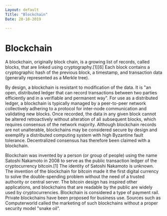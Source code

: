 ```yaml
---
Layout: default
Title: "Blockchain"
Date: 28-10-2019

---
```


# Blockchain

A blockchain, originally block chain, is a growing list of records, called blocks, that are linked using cryptography.[1][6] Each block contains a cryptographic hash of the previous block, a timestamp, and transaction data (generally represented as a Merkle tree).

By design, a blockchain is resistant to modification of the data. It is "an open, distributed ledger that can record transactions between two parties efficiently and in a verifiable and permanent way". For use as a distributed ledger, a blockchain is typically managed by a peer-to-peer network collectively adhering to a protocol for inter-node communication and validating new blocks. Once recorded, the data in any given block cannot be altered retroactively without alteration of all subsequent blocks, which requires consensus of the network majority. Although blockchain records are not unalterable, blockchains may be considered secure by design and exemplify a distributed computing system with high Byzantine fault tolerance. Decentralized consensus has therefore been claimed with a blockchain.

Blockchain was invented by a person (or group of people) using the name Satoshi Nakamoto in 2008 to serve as the public transaction ledger of the cryptocurrency bitcoin.[1] The identity of Satoshi Nakamoto is unknown. The invention of the blockchain for bitcoin made it the first digital currency to solve the double-spending problem without the need of a trusted authority or central server. The bitcoin design has inspired other applications, and blockchains that are readable by the public are widely used by cryptocurrencies. Blockchain is considered a type of payment rail. Private blockchains have been proposed for business use. Sources such as Computerworld called the marketing of such blockchains without a proper security model "snake oil".
